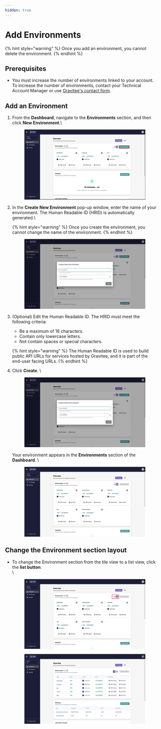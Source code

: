```yaml
---
hidden: true
---
```


# Add Environments

{% hint style="warning" %}
Once you add an environment, you cannot delete the environment.
{% endhint %}

## Prerequisites&#x20;

* You must increase the number of environments linked to your account. To increase the number of environments, contact your Technical Account Manager or use [Gravitee's contact form](https://www.gravitee.io/contact-us).&#x20;

## Add an Environment

1.  From the **Dashboard**, navigate to the **Environments** section, and then click **New Environment**.\


    <figure><img src="../.gitbook/assets/CE7BEA5B-F918-4BAE-90C7-59A680A0BF39_1_201_a.jpeg" alt=""><figcaption></figcaption></figure>
2.  In the **Create New Environment** pop-up window, enter the name of your environment. The Human Readable ID (HRID) is automatically generated.\


    {% hint style="warning" %}
    Once you create the environment, you cannot change the name of the environment.
    {% endhint %}



    <figure><img src="../.gitbook/assets/00792193-3829-426C-A047-6A566735E640_1_201_a.jpeg" alt=""><figcaption></figcaption></figure>
3.  (Optional) Edit the Human Readable ID. The HRID must meet the following criteria:

    * Be a maximum of 16 characters.
    * Contain only lowercase letters.
    * Not contain spaces or special characters.



    {% hint style="warning" %}
    The Human Readable ID is used to build public API URLs for services hosted by Gravitee, and it is part of the end-user facing URLs.
    {% endhint %}


4.  Click **Create**. \


    <figure><img src="../.gitbook/assets/00792193-3829-426C-A047-6A566735E640_1_201_a (1).jpeg" alt=""><figcaption></figcaption></figure>

    Your environment appears in the **Environments** section of the **Dashboard**. \


    <figure><img src="../.gitbook/assets/68CC2048-1B10-44D6-A7A6-3B891AE2D911_1_201_a.jpeg" alt=""><figcaption></figcaption></figure>

## Change the Environment section layout&#x20;

*   To change the Environment section from the tile view to a list view, click the **list button**. \
    \


    <figure><img src="../.gitbook/assets/99B1FD8B-4644-4BD6-A06B-EB6BC09D44DE_1_201_a.jpeg" alt=""><figcaption></figcaption></figure>

    <figure><img src="../.gitbook/assets/24DC25BD-272D-499D-8071-F1915F2D471B_1_201_a.jpeg" alt=""><figcaption></figcaption></figure>

